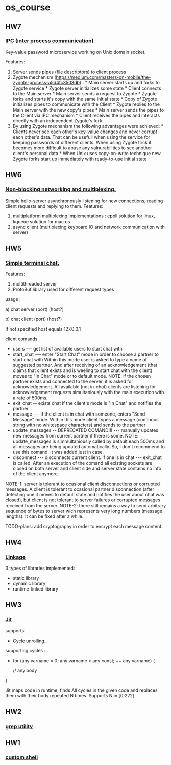 # os_course

## HW7
### [IPC (inter process communication)](/IPC)

Key-value password microservice working on Unix domain socket.

Features:
  1) Server sends pipes (file descriptors) to client process
  2) Zygote mechanism (https://medium.com/masters-on-mobile/the-zygote-process-a5d4fc3503db) :
    * Main server starts up and forks to Zygote service
    * Zygote server initializes some state
    * Client connects to the Main server
    * Main server sends a request to Zygote
    * Zygote forks and starts it's copy with the same initial state
    * Copy of Zygote initializes pipes to communicate with the Client
    * Zygote replies to the Main server with the new copy's pipes
    * Main server sends the pipes to the Client via IPC mechanism
    * Client receives the pipes and interacts directly with an independent Zygote's fork
  3) By using Zygote mechanism the following advantages were achieved:
    * Clients never see each other's key-value changes and never corrupt each other's data. That can be usefull when using the service for keeping passwords of different clients. 
    When using Zygote trick it becomes more difficult to abuse any valnurabilities to see another client's personal data
    * When Unix uses copy-on-write technique new Zygote forks start up immediately with ready-to-use initial state

## HW6
### [Non-blocking networking and multiplexing.](/multiplexing)

Simple hello-server asynchronously listening for new connections, reading client requests and replying to them.
Features:
  1) multiplatform multiplexing implementations : epoll solution for linux, kqueue solution for mac os
  2) async client (multiplexing keyboard IO and network communication with server)

## HW5
### [Simple terminal chat.](/chat)
Features:
  1) multithreaded server
  2) ProtoBuf library used for different request types
  
usage :

  a) chat server (port) (host?)
  
  b) chat client (port) (host?)
  
If not specified host equals 127.0.0.1
  
client comands
   * users --- get list of available users to start chat with
   * start_chat --- enter "Start Chat" mode in order to choose a partner to start chat with
      Within this mode user is asked to type a name of suggested partner. And after receiving of an acknowledgement (that        claims that client exists and is weeling to start chat with the client) moves to "In Chat" mode or to default mode.
   NOTE: if the chosen partner exists and connected to the server, it is asked for acknowledgement. All available (not in-chat) clients are listening for acknowledgement requests simultaniously with the main execution with a rate of 500ms.
   * exit_chat -- exists chat if the client's mode is "In Chat" and notifies the partner
   * message --- if the client is in chat with someone, enters "Send Message" mode.
      Within this mode client types a message (continous string with no whitespace characters) and sends to the partner
   * update_messages -- DEPRECATED COMAND!!! --- manually updates new messages from current partner if there is some.
   NOTE: update_messages is simmultaniously called by default each 500ms and all messages are being updated automatically. So, I don't recommend to use this comand. It was added just in case.
   * disconnect --- disconnects current client. If one is in chat --- exit_chat is called. After an execution of the comand all existing sockets are closed on both server and client side and server state contains no info of the client anymore.
   
NOTE-1: server is tolerant to ocasional client disconnections or corrupted messages. A client is tolerant to ocasional partner disconnection (after detecting one it moves to default state and notifies the user about chat was closed), but client is not tolerant to server failures or corrupted messages received from the server.
NOTE-2: there still remains a way to send arbitrary sequence of bytes to server wich represents very long numbers (message lengths). It can be fixed after a while.

TODO-plans: add cryptography in order to encrypt each message content. 

## HW4
### [Linkage](/linkage)
3 types of libraries implemented:
 * static library
 * dynamic library
 * runtime-linked library

## HW3
### [Jit](/jit)

supports:
  * Cycle unrolling.
  
supporting cycles :
  * for (any varname = 0; any varname < any const; ++ any varname) {
  
     // any body
     
  }
  
Jit maps code in runtime, finds All cycles in the given code and replaces them with their body repeated N times. Supports N in [0;222].

## HW2
### [grep utility](/Grep)

## HW1
### [custom shell](/shell)
